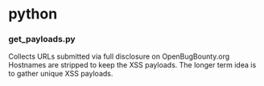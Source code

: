 # python
### get_payloads.py

Collects URLs submitted via full disclosure on OpenBugBounty.org
Hostnames are stripped to keep the XSS payloads.
The longer term idea is to gather unique XSS payloads. 
